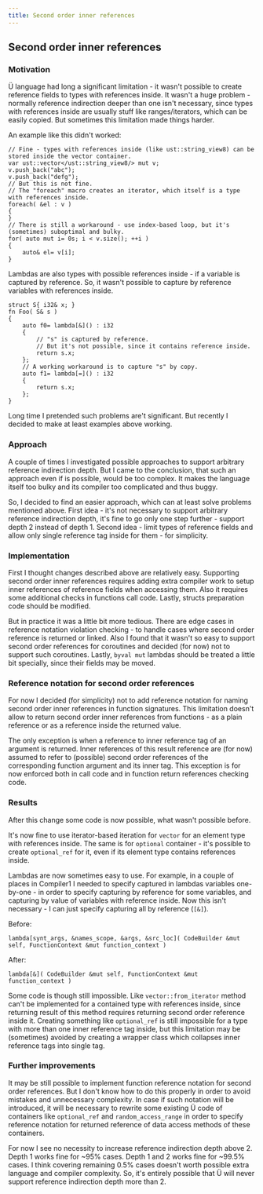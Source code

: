 ```yaml
---
title: Second order inner references
---
```


## Second order inner references

### Motivation

Ü language had long a significant limitation - it wasn't possible to create reference fields to types with references inside.
It wasn't a huge problem - normally reference indirection deeper than one isn't necessary, since types with references inside are usually stuff like ranges/iterators, which can be easily copied.
But sometimes this limitation made things harder.

An example like this didn't worked:

```
// Fine - types with references inside (like ust::string_view8) can be stored inside the vector container.
var ust::vector</ust::string_view8/> mut v;
v.push_back("abc");
v.push_back("defg");
// But this is not fine.
// The "foreach" macro creates an iterator, which itself is a type with references inside.
foreach( &el : v )
{
}
// There is still a workaround - use index-based loop, but it's (sometimes) suboptimal and bulky.
for( auto mut i= 0s; i < v.size(); ++i )
{
	auto& el= v[i];
}
```

Lambdas are also types with possible references inside - if a variable is captured by reference.
So, it wasn't possible to capture by reference variables with references inside.

```
struct S{ i32& x; }
fn Foo( S& s )
{
	auto f0= lambda[&]() : i32
	{
		// "s" is captured by reference.
		// But it's not possible, since it contains reference inside.
		return s.x;
	};
	// A working workaround is to capture "s" by copy.
	auto f1= lambda[=]() : i32
	{
		return s.x;
	};
}
```

Long time I pretended such problems are't significant.
But recently I decided to make at least examples above working.


### Approach

A couple of times I investigated possible approaches to support arbitrary reference indirection depth.
But I came to the conclusion, that such an approach even if is possible, would be too complex.
It makes the language itself too bulky and its compiler too complicated and thus buggy.

So, I decided to find an easier approach, which can at least solve problems mentioned above.
First idea - it's not necessary to support arbitrary reference indirection depth, it's fine to go only one step further - support depth 2 instead of depth 1.
Second idea - limit types of reference fields and allow only single reference tag inside for them - for simplicity.


### Implementation

First I thought changes described above are relatively easy.
Supporting second order inner references requires adding extra compiler work to setup inner references of reference fields when accessing them.
Also it requires some additional checks in functions call code.
Lastly, structs preparation code should be modified.

But in practice it was a little bit more tedious.
There are edge cases in reference notation violation checking - to handle cases where second order reference is returned or linked.
Also I found that it wasn't so easy to support second order references for coroutines and decided (for now) not to support such coroutines.
Lastly, `byval mut` lambdas should be treated a little bit specially, since their fields may be moved.


### Reference notation for second order references

For now I decided (for simplicity) not to add reference notation for naming second order inner references in function signatures.
This limitation doesn't allow to return second order inner references from functions - as a plain reference or as a reference inside the returned value.

The only exception is when a reference to inner reference tag of an argument is returned.
Inner references of this result reference are (for now) assumed to refer to (possible) second order references of the corresponding function argument and its inner tag.
This exception is for now enforced both in call code and in function return references checking code.


### Results

After this change some code is now possible, what wasn't possible before.

It's now fine to use iterator-based iteration for `vector` for an element type with references inside.
The same is for `optional` container - it's possible to create `optional_ref` for it, even if its element type contains references inside.

Lambdas are now sometimes easy to use.
For example, in a couple of places in Compiler1 I needed to specify captured in lambdas variables one-by-one - in order to specify capturing by reference for some variables, and capturing by value of variables with reference inside.
Now this isn't necessary - I can just specify capturing all by reference (`[&]`).

Before:
```
lambda[synt_args, &names_scope, &args, &src_loc]( CodeBuilder &mut self, FunctionContext &mut function_context )
```
After:
```
lambda[&]( CodeBuilder &mut self, FunctionContext &mut function_context )
```

Some code is though still impossible.
Like `vector::from_iterator` method can't be implemented for a contained type with references inside, since returning result of this method requires returning second order reference inside it.
Creating something like `optional_ref` is still impossible for a type with more than one inner reference tag inside, but this limitation may be (sometimes) avoided by creating a wrapper class which collapses inner reference tags into single tag.


### Further improvements

It may be still possible to implement function reference notation for second order references.
But I don't know how to do this properly in order to avoid mistakes and unnecessary complexity.
In case if such notation will be introduced, it will be necessary to rewrite some existing Ü code of containers like `optional_ref` and `random_access_range` in order to specify reference notation for returned reference of data access methods of these containers.

For now I see no necessity to increase reference indirection depth above 2.
Depth 1 works fine for ~95% cases.
Depth 1 and 2 works fine for ~99.5% cases.
I think covering remaining 0.5% cases doesn't worth possible extra language and compiler complexity.
So, it's entirely possible that Ü will never support reference indirection depth more than 2.
